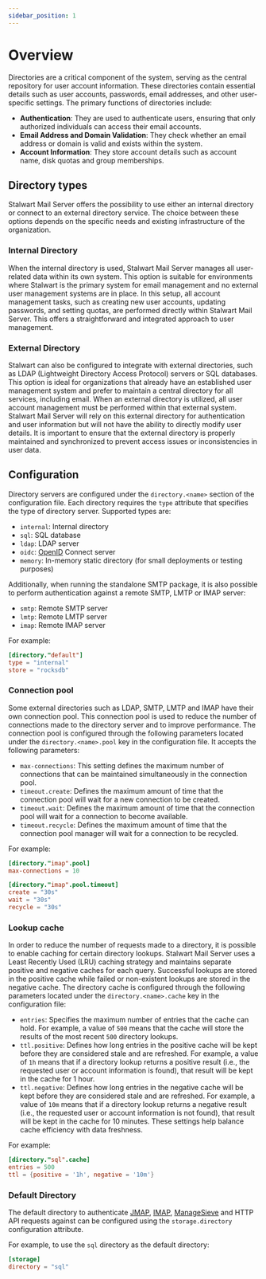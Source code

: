 ```yaml
---
sidebar_position: 1
---
```


# Overview

Directories are a critical component of the system, serving as the central repository for user account information. These directories contain essential details such as user accounts, passwords, email addresses, and other user-specific settings. The primary functions of directories include:

- **Authentication**: They are used to authenticate users, ensuring that only authorized individuals can access their email accounts.
- **Email Address and Domain Validation**: They check whether an email address or domain is valid and exists within the system.
- **Account Information**: They store account details such as account name, disk quotas and group memberships.

## Directory types

Stalwart Mail Server offers the possibility to use either an internal directory or connect to an external directory service. The choice between these options depends on the specific needs and existing infrastructure of the organization. 

### Internal Directory

When the internal directory is used, Stalwart Mail Server manages all user-related data within its own system. This option is suitable for environments where Stalwart is the primary system for email management and no external user management systems are in place. In this setup, all account management tasks, such as creating new user accounts, updating passwords, and setting quotas, are performed directly within Stalwart Mail Server. This offers a straightforward and integrated approach to user management.

### External Directory

Stalwart can also be configured to integrate with external directories, such as LDAP (Lightweight Directory Access Protocol) servers or SQL databases. This option is ideal for organizations that already have an established user management system and prefer to maintain a central directory for all services, including email. When an external directory is utilized, all user account management must be performed within that external system. Stalwart Mail Server will rely on this external directory for authentication and user information but will not have the ability to directly modify user details. It is important to ensure that the external directory is properly maintained and synchronized to prevent access issues or inconsistencies in user data.

## Configuration

Directory servers are configured under the `directory.<name>` section of the configuration file. Each directory requires the `type` attribute that specifies the type of directory server. Supported types are:

- `internal`: Internal directory
- `sql`: SQL database
- `ldap`: LDAP server
- `oidc`: [OpenID](/docs/directory/openid/overview) Connect server
- `memory`: In-memory static directory (for small deployments or testing purposes)

Additionally, when running the standalone SMTP package, it is also possible to perform authentication against a remote SMTP, LMTP or IMAP server:

- `smtp`: Remote SMTP server
- `lmtp`: Remote LMTP server
- `imap`: Remote IMAP server

For example:

```toml
[directory."default"]
type = "internal"
store = "rocksdb"
```

### Connection pool

Some external directories such as LDAP, SMTP, LMTP and IMAP have their own connection pool. This connection pool is used to reduce the number of connections made to the directory server and to improve performance. The connection pool is configured through the following parameters located under the `directory.<name>.pool` key in the configuration file. It accepts the following parameters:

- `max-connections`: This setting defines the maximum number of connections that can be maintained simultaneously in the connection pool. 
- `timeout.create`: Defines the maximum amount of time that the connection pool will wait for a new connection to be created.
- `timeout.wait`: Defines the maximum amount of time that the connection pool will wait for a connection to become available.
- `timeout.recycle`: Defines the maximum amount of time that the connection pool manager will wait for a connection to be recycled.

For example:

```toml
[directory."imap".pool]
max-connections = 10

[directory."imap".pool.timeout]
create = "30s"
wait = "30s"
recycle = "30s"
```

### Lookup cache

In order to reduce the number of requests made to a directory, it is possible to enable caching for certain directory lookups. Stalwart Mail Server uses a Least Recently Used (LRU) caching strategy and maintains separate positive and negative caches for each query. Successful lookups are stored in the positive cache while failed or non-existent lookups are stored in the negative cache. The directory cache is configured through the following parameters located under the `directory.<name>.cache` key in the configuration file:

- `entries`: Specifies the maximum number of entries that the cache can hold. For example, a value of `500` means that the cache will store the results of the most recent `500` directory lookups.
- `ttl.positive`: Defines how long entries in the positive cache will be kept before they are considered stale and are refreshed. For example, a value of `1h` means that if a directory lookup returns a positive result (i.e., the requested user or account information is found), that result will be kept in the cache for 1 hour. 
- `ttl.negative`: Defines how long entries in the negative cache will be kept before they are considered stale and are refreshed. For example, a value of `10m` means that if a directory lookup returns a negative result (i.e., the requested user or account information is not found), that result will be kept in the cache for 10 minutes. These settings help balance cache efficiency with data freshness.

For example:

```toml
[directory."sql".cache]
entries = 500
ttl = {positive = '1h', negative = '10m'}
```

### Default Directory

The default directory to authenticate [JMAP](/docs/jmap/overview), [IMAP](/docs/imap/overview), [ManageSieve](/docs/sieve/managesieve) and HTTP API requests against can be configured using the `storage.directory` configuration attribute.

For example, to use the `sql` directory as the default directory:

```toml
[storage]
directory = "sql"
```

